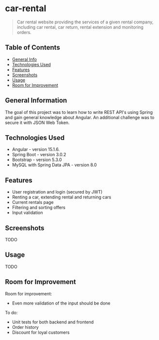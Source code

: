 # car-rental

> Car rental website providing the services of a given rental company, including car rental, car return, rental
> extension and monitoring orders.

## Table of Contents

* [General Info](#general-information)
* [Technologies Used](#technologies-used)
* [Features](#features)
* [Screenshots](#screenshots)
* [Usage](#usage)
* [Room for Improvement](#room-for-improvement)

## General Information

The goal of this project was to learn how to write REST API's using Spring and gain general knowledge about Angular. An
additional challenge was to secure it with JSON Web Token.

## Technologies Used

- Angular - version 15.1.6.
- Spring Boot - version 3.0.2
- Bootstrap - version 5.3.0
- MySQL with Spring Data JPA - version 8.0

## Features

- User registration and login (secured by JWT)
- Renting a car, extending rental and returning cars
- Current rentals page
- Filtering and sorting offers
- Input validation

## Screenshots

TODO

## Usage

TODO

## Room for Improvement

Room for improvement:

- Even more validation of the input should be done

To do:

- Unit tests for both backend and frontend
- Order history
- Discount for loyal customers